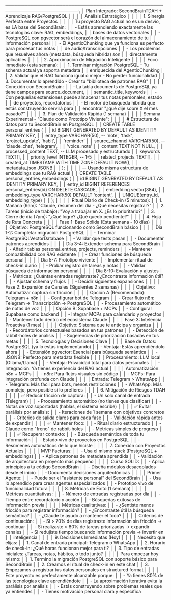 ─────────────────────────────────────────────────────────────────────────╮
     │ Plan Integrado: SecondBrainTDAH + Aprendizaje RAG/PostgreSQL             │
     │                                                                          │
     │ Análisis Estratégico                                                     │
     │                                                                          │
     │ 1. Sinergia Perfecta entre Proyectos                                     │
     │                                                                          │
     │ Tu proyecto RAG actual no es un desvío, es LA base del SecondBrain:      │
     │ - Estás aprendiendo exactamente las tecnologías clave: RAG, embeddings,  │
     │ bases de datos vectoriales                                               │
     │ - PostgreSQL con pgvector será el corazón del almacenamiento de tu       │
     │ información personal                                                     │
     │ - El AgenticChunking que ya funciona es perfecto para procesar tus notas │
     │ de audio/transcripciones                                                 │
     │ - Los problemas que resuelves ahora (metadata, búsqueda híbrida) son     │
     │ directamente aplicables                                                  │
     │                                                                          │
     │ 2. Aproximación de Migración Inteligente                                 │
     │                                                                          │
     │ Foco inmediato (esta semana):                                            │
     │ 1. Terminar migración PostgreSQL - Tu schema actual ya soporta metadata  │
     │ enriquecida del AgenticChunking                                          │
     │ 2. Validar que el RAG funciona igual o mejor - No perder funcionalidad   │
     │ 3. Documentar lo aprendido - Crear tu "biblioteca de patrones RAG"       │
     │                                                                          │
     │ Conexión con SecondBrain:                                                │
     │ - La tabla documents de PostgreSQL ya tiene campos para source_document, │
     │ semantic_title, keywords                                                 │
     │ - Con pequeñas extensiones puede almacenar tus notas personales, estado  │
     │ de proyectos, recordatorios                                              │
     │ - El motor de búsqueda híbrida que estás construyendo servirá para       │
     │ encontrar "¿qué dije sobre X el mes pasado?"                             │
     │                                                                          │
     │ 3. Plan de Validación Rápida (1 semana)                                  │
     │                                                                          │
     │ Semana Experimental - "Claude como Prototipo Viviente":                  │
     │                                                                          │
     │ # Estructura de datos para tu SecondBrain en PostgreSQL                  │
     │ CREATE TABLE personal_entries (                                          │
     │     id BIGINT GENERATED BY DEFAULT AS IDENTITY PRIMARY KEY,              │
     │     entry_type VARCHAR(50), -- 'note', 'task', 'project_update', 'habit',│
     │  'reminder'                                                              │
     │     source_channel VARCHAR(50), -- 'claude_chat', 'telegram',            │
     │ 'voice_note'                                                             │
     │     content TEXT NOT NULL,                                               │
     │     processed_content TEXT, -- LLM procesado y estructurado              │
     │     keywords TEXT[],                                                     │
     │     priority_level INTEGER, -- 1-5                                       │
     │     related_projects TEXT[],                                             │
     │     created_at TIMESTAMP WITH TIME ZONE DEFAULT NOW(),                   │
     │     metadata_json JSONB                                                  │
     │ );                                                                       │
     │                                                                          │
     │ -- Usando misma estructura de embeddings que tu RAG actual               │
     │ CREATE TABLE personal_entries_embeddings (                               │
     │     id BIGINT GENERATED BY DEFAULT AS IDENTITY PRIMARY KEY,              │
     │     entry_id BIGINT REFERENCES personal_entries(id) ON DELETE CASCADE,   │
     │     embedding vector(384),                                               │
     │     embedding_type VARCHAR(50) DEFAULT 'content',                        │
     │     UNIQUE(entry_id, embedding_type)                                     │
     │ );                                                                       │
     │                                                                          │
     │ Ritual Diario de Check-in (5 minutos):                                   │
     │ 1. Mañana (9am): "Claude, resumen del día - ¿Qué necesitas registrar?"   │
     │ 2. Tareas (inicio de trabajo): "Voy a trabajar en X. ¿Es lo prioritario?"│
     │ 3. Cierre de día (7pm): "¿Qué logré? ¿Qué quedó pendiente?"              │
     │                                                                          │
     │ 4. Hoja de Ruta Concreta                                                 │
     │                                                                          │
     │ Fase 1: Base Sólida (Esta semana - 10 días)                              │
     │                                                                          │
     │ Objetivo: PostgreSQL funcionando como SecondBrain básico                 │
     │                                                                          │
     │ Día 1-2: Completar migración PostgreSQL                                  │
     │ - Terminar PostgreSQLVectorDatabase                                      │
     │ - Validar que tests pasan                                                │
     │ - Documentar patrones aprendidos                                         │
     │                                                                          │
     │ Día 3-4: Extender schema para SecondBrain                                │
     │ - Añadir tablas personal_entries, projects, reminders                    │
     │ - Mantener compatibilidad con RAG existente                              │
     │ - Crear funciones de búsqueda personal                                   │
     │                                                                          │
     │ Día 5-7: Prototipo viviente                                              │
     │ - Implementar ritual de check-in diario                                  │
     │ - Probar registro de tareas y notas                                      │
     │ - Validar búsqueda de información personal                               │
     │                                                                          │
     │ Día 8-10: Evaluación y ajustes                                           │
     │ - Métricas: ¿Cuántas entradas registraste? ¿Encontraste información útil?│
     │ - Ajustar schema y flujos                                                │
     │ - Decidir siguientes expansiones                                         │
     │                                                                          │
     │ Fase 2: Expansión de Canales (Siguientes 2 semanas)                      │
     │                                                                          │
     │ Objetivo: Automatizar captura sin fricción                               │
     │                                                                          │
     │ Opción A (Recomendada): Telegram + n8n                                   │
     │ - Configurar bot de Telegram                                             │
     │ - Crear flujo n8n: Telegram → Transcripción → PostgreSQL                 │
     │ - Procesamiento automático de notas de voz                               │
     │                                                                          │
     │ Opción B: Supabase + MCPs                                                │
     │ - Configurar Supabase como backend                                       │
     │ - Integrar MCPs para calendario y proyectos                              │
     │ - Mantener todo dentro del ecosistema Claude                             │
     │                                                                          │
     │ Fase 3: Intelencia Proactiva (1 mes)                                     │
     │                                                                          │
     │ Objetivo: Sistema que te anticipa y organiza                             │
     │                                                                          │
     │ - Recordatorios contextuales basados en tus patrones                     │
     │ - Detección de rabbit-holes de análisis                                  │
     │ - Sugerencias de priorización basadas en tus metas                       │
     │                                                                          │
     │ 5. Tecnologías y Decisiones Clave                                        │
     │                                                                          │
     │ Base de Datos: PostgreSQL (ya lo estás implementando)                    │
     │ - Ventaja: Estás aprendiéndolo ahora                                     │
     │ - Extensión pgvector: Esencial para búsqueda semántica                   │
     │ - JSONB: Perfecto para metadata flexible                                 │
     │                                                                          │
     │ Procesamiento: LLM local (Ollama/Llama)                                  │
     │ - Ventaja: Privacidad total para datos personales                        │
     │ - Integración: Ya tienes experiencia del RAG actual                      │
     │                                                                          │
     │ Automatización: n8n + MCPs                                               │
     │ - n8n: Para flujos visuales sin código                                   │
     │ - MCPs: Para integración profunda con Claude                             │
     │                                                                          │
     │ Entrada: Telegram > WhatsApp                                             │
     │ - Telegram: Más fácil para bots, menos restricciones                     │
     │ - WhatsApp: Más complejo, pero posible si lo prefieres                   │
     │                                                                          │
     │ 6. Mitigación de Riesgos TDAH                                            │
     │                                                                          │
     │ ✅ Reducir fricción de captura:                                           │
     │ - Un solo canal de entrada (Telegram)                                    │
     │ - Procesamiento automático (no tienes que clasificar)                    │
     │ - Notas de voz soportadas (hablas, el sistema escribe)                   │
     │                                                                          │
     │ ✅ Evitar parálisis por análisis:                                         │
     │ - Iteraciones de 1 semana con objetivos concretos                        │
     │ - Criterios de salida claros para cada fase                              │
     │ - Validación rápida antes de expandir                                    │
     │                                                                          │
     │ ✅ Mantener foco:                                                         │
     │ - Ritual diario estructurado                                             │
     │ - Claude como "freno" de rabbit-holes                                    │
     │ - Métricas simples de progreso                                           │
     │                                                                          │
     │ ✅ Recuperar contexto:                                                    │
     │ - Búsqueda semántica de toda tu información                              │
     │ - Estado vivo de proyectos en PostgreSQL                                 │
     │ - Resúmenes automáticos de lo que hiciste                                │
     │                                                                          │
     │ 7. Conexión con Proyectos Actuales                                       │
     │                                                                          │
     │ MVP Facturas:                                                            │
     │ - Usa el mismo stack (PostgreSQL + embeddings)                           │
     │ - Aplica patrones de metadata aprendida                                  │
     │ - Validación de arquitectura en proyecto más pequeño                     │
     │                                                                          │
     │ Curso SOLID:                                                             │
     │ - Aplica principios a tu código SecondBrain                              │
     │ - Diseña módulos desacoplados desde el inicio                            │
     │ - Documenta decisiones arquitectónicas                                   │
     │                                                                          │
     │ Primer Agente:                                                           │
     │ - Puede ser el "asistente personal" del SecondBrain                      │
     │ - Usa lo aprendido para crear agentes especializados                     │
     │ - Prototipo vivo de funcionalidad futura                                 │
     │                                                                          │
     │ 8. Métricas de Éxito (1 semana)                                          │
     │                                                                          │
     │ Métricas cuantitativas:                                                  │
     │ - Número de entradas registradas por día                                 │
     │ - Tiempo entre recordatorio y acción                                     │
     │ - Búsquedas exitosas de información previa                               │
     │                                                                          │
     │ Métricas cualitativas:                                                   │
     │ - ¿Sentiste menos fricción para registrar información?                   │
     │ - ¿Encontraste útil la búsqueda semántica?                               │
     │ - ¿Claude te ayudó a mantener el foco?                                   │
     │                                                                          │
     │ Criterios de continuación:                                               │
     │ - Si > 70% de días registraste información sin fricción → continuar      │
     │ - Si realizaste > 80% de tareas priorizadas → expandir canales           │
     │ - Si redujiste tiempo buscando información previa → invertir en          │
     │ inteligencia                                                             │
     │                                                                          │
     │ 9. Decisiones Inmediatas (Hoy)                                           │
     │                                                                          │
     │ Necesito que elijas:                                                     │
     │ 1. Canal de entrada principal: Telegram o WhatsApp                       │
     │ 2. Horario de check-in: ¿Qué horas funcionan mejor para ti?              │
     │ 3. Tipo de entradas iniciales: ¿Tareas, notas, hábitos, o todo junto?    │
     │                                                                          │
     │ Para empezar hoy mismo:                                                  │
     │ 1. Termino la migración PostgreSQL con soporte básico para SecondBrain   │
     │ 2. Creamos el ritual de check-in en este chat                            │
     │ 3. Empezamos a registrar tus datos personales en structured format       │
     │                                                                          │
     │ Este proyecto es perfectamente alcanzable porque:                        │
     │ - Ya tienes 80% de las tecnologías clave aprendiéndote                   │
     │ - La aproximación iterativa evita la parálisis por análisis              │
     │ - Estás construyendo sobre problemas reales que ya entiendes             │
     │ - Tienes motivación personal clara y específica  